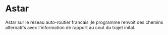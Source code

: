# Astar
Astar sur le reseau auto-routier francais ,le programme renvoit des chemins alternatifs avec l'information de rapport au cout du trajet inital.
